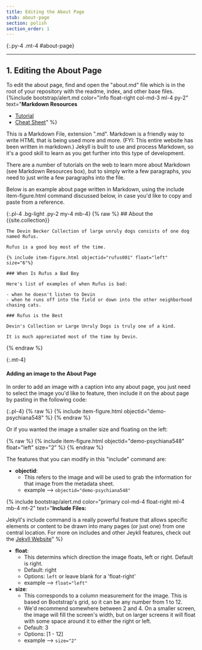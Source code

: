 ```yaml
---
title: Editing the About Page
stub: about-page
section: polish
section_order: 1
---
```


{:.py-4 .mt-4 #about-page}
***

## 1. Editing the About Page

To edit the about page, find and open the "about.md" file which is in the root of your repository with the readme, index, and other base files. 
{%include bootstrap/alert.md color="info float-right col-md-3 ml-4 py-2" text="**Markdown Resources**
- [Tutorial](https://www.markdowntutorial.com/) 
- [Cheat Sheet](https://github.com/adam-p/markdown-here/wiki/Markdown-Cheatsheet)" %} 

This is a Markdown File, extension ".md". Markdown is a friendly way to write HTML that is being used more and more.  (FYI: This entire website has been written in markdown.) Jekyll is built to use and process Markdown, so it's a good skill to learn as you get further into this type of development. 

There are a number of tutorials on the web to learn more about Markdown (see Markdown Resources box), but to simply write a few paragraphs, you need to just write a few paragraphs into the file.

Below is an example about page written in Markdown, using the include item-figure.html command discussed below, in case you'd like to copy and paste from a reference. 

{:.pl-4 .bg-light .py-2 my-4 mb-4}
{% raw %}
    ## About the {{site.collection}} 

    The Devin Becker Collection of large unruly dogs consists of one dog named Rufus. 
    
    Rufus is a good boy most of the time. 

    {% include item-figure.html objectid="rufus001" float="left" size="6"%}

    ### When Is Rufus a Bad Boy

    Here's list of examples of when Rufus is bad: 
    
    - when he doesn't listen to Devin
    - when he runs off into the field or down into the other neighborhood chasing cats. 

    ### Rufus is the Best

    Devin's Collection or Large Unruly Dogs is truly one of a kind. 
    
    It is much appreciated most of the time by Devin.

{% endraw %}

{:.mt-4}
#### Adding an image to the About Page

In order to add an image with a caption into any about page, you just need to select the image you'd like to feature, then include it on the about page by pasting in the following code: 

{:.pl-4}
{% raw %}
    {% include item-figure.html objectid="demo-psychiana548" %}
{% endraw %}

Or if you wanted the image a smaller size and floating on the left:  

{% raw %}
    {% include item-figure.html objectid="demo-psychiana548" float="left" size="2" %}
{% endraw %}

The features that you can modify in this "include" command are: 

- **objectid**: 
    - This refers to the image and will be used to grab the information for that image from the metadata sheet. 
    - example --> `objectid="demo-psychiana548"`

{% include bootstrap/alert.md color="primary col-md-4 float-right ml-4 mb-4 mt-2" text="**Include Files:** 

Jekyll's include command is a really powerful feature that allows specific elements or content to be drawn into many pages (or just one) from one central location. For more on includes and other Jeykll features, check out the [Jekyll Website](https://jekyllrb.com/)" %}

- **float**: 
    - This determins which direction the image floats, left or right. Default is right.
    - Default: right
    - Options: `left` or leave blank for a 'float-right'  
    - example --> `float="left"`
- **size**:
    - This corresponds to a column measurement for the image. This is based on Bootstrap's grid, so it can be any number from 1 to 12. 
    - We'd recommend somewhere between 2 and 4. On a smaller screen, the image will fill the screen's width, but on larger screens it will float with some space around it to either the right or left.
    - Default: 3
    - Options: [1 - 12]
    - example --> `size="2"`